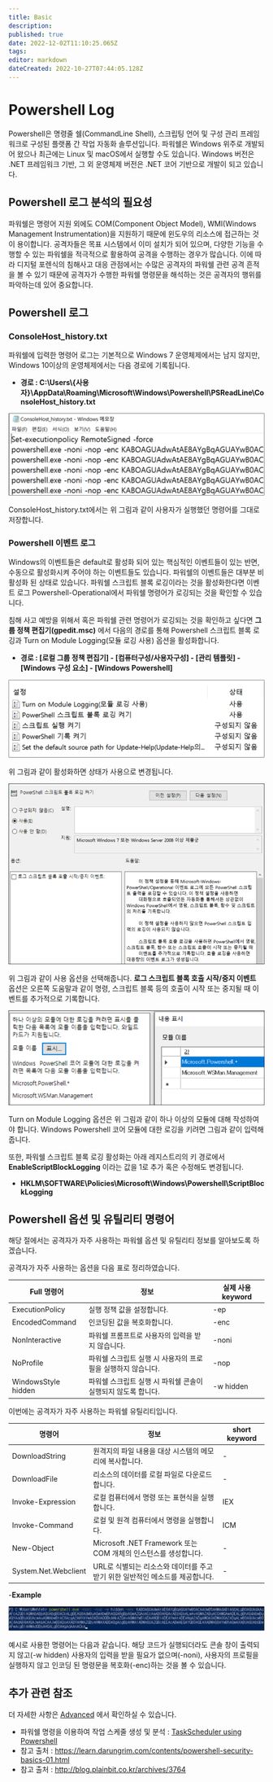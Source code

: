 ```yaml
---
title: Basic
description: 
published: true
date: 2022-12-02T11:10:25.065Z
tags: 
editor: markdown
dateCreated: 2022-10-27T07:44:05.128Z
---
```


# Powershell Log

Powershell은 명령줄 쉘(CommandLine Shell), 스크립팅 언어 및 구성 관리 프레임워크로 구성된 플랫폼 간 작업 자동화 솔루션입니다.
파워쉘은 Windows 위주로 개발되어 왔으나 최근에는 Linux 및 macOS에서 실행할 수도 있습니다. Windows 버전은 .NET 프레임워크 기반, 그 외 운영체제 버전은 .NET 코어 기반으로 개발이 되고 있습니다.


## Powershell 로그 분석의 필요성
파워쉘은 명령어 지원 외에도 COM(Component Object Model), WMI(Windows Management Instrumentation)을 지원하기 때문에 윈도우의 리소스에 접근하는 것이 용이합니다.
공격자들은 목표 시스템에서 이미 설치가 되어 있으며, 다양한 기능을 수행할 수 있는 파워쉘을 적극적으로 활용하여 공격을 수행하는 경우가 많습니다. 
이에 따라 디지털 포렌식의 침해사고 대응 관점에서는 수많은 공격자의 파워쉘 관련 공격 흔적을 볼 수 있기 때문에 공격자가 수행한 파워쉘 명령문을 해석하는 것은 공격자의 행위를 파악하는데 있어 중요합니다.

## Powershell 로그 

### ConsoleHost_history.txt

파워쉘에 입력한 명령어 로그는 기본적으로 Windows 7 운영체제에서는 남지 않지만, Windows 10이상의 운영체제에서는 다음 경로에 기록됩니다.

- **경로 : C:\Users\\{사용자}\AppData\Roaming\Microsoft\Windows\Powershell\PSReadLine\ConsoleHost_history.txt**

![powershell_ch.png](/powershell/powershell_ch.png)

ConsoleHost_history.txt에서는 위 그림과 같이 사용자가 실행했던 명령어를 그대로 저장합니다.

### Powershell 이벤트 로그 

Windows의 이벤트들은 default로 활성화 되어 있는 핵심적인 이벤트들이 있는 반면, 수동으로 활성화시켜 주어야 하는 이벤트들도 있습니다. 파워쉘의 이벤트들은 대부분 비활성화 된 상태로 있습니다. 파워쉘 스크립트 블록 로깅이라는 것을 활성화한다면 이벤트 로그 Powershell-Operational에서 파워쉘 명령어가 로깅되는 것을 확인할 수 있습니다. 

침해 사고 예방을 위해서 혹은 파워쉘 관련 명령어가 로깅되는 것을 확인하고 싶다면 **그룹 정책 편집기(gpedit.msc)** 에서 다음의 경로를 통해 Powershell 스크립트 블록 로깅과 Turn on Module Logging(모듈 로깅 사용) 옵션을 활성화합니다.

- **경로 : [로컬 그룹 정책 편집기] - [컴퓨터구성/사용자구성] - [관리 템플릿] - [Windows 구성 요소] - [Windows Powershell]**

![powershell_2.png](/powershell/powershell_2.png)

위 그림과 같이 활성화하면 상태가 사용으로 변경됩니다.

![powershell_4.png](/powershell/powershell_4.png)

위 그림과 같이 사용 옵션을 선택해줍니다. **로그 스크립트 블록 호출 시작/중지 이벤트** 옵션은 오른쪽 도움말과 같이 명령, 스크립트 블록 등의 호출이 시작 또는 중지될 때 이벤트를 추가적으로 기록합니다.

![powershell_3.png](/powershell/powershell_3.png)

Turn on Module Logging 옵션은 위 그림과 같이 하나 이상의 모듈에 대해 작성하여야 합니다. Windows Powershell 코어 모듈에 대한 로깅을 키려면 그림과 같이 입력해줍니다.

또한, 파워쉘 스크립트 블록 로깅 활성화는 아래 레지스트리의 키 경로에서 **EnableScriptBlockLogging** 이라는 값을 1로 추가 혹은 수정해도 변경됩니다.

- **HKLM\SOFTWARE\Policies\Microsoft\Windows\Powershell\ScriptBlockLogging**


## Powershell 옵션 및 유틸리티 명령어

해당 절에서는 공격자가 자주 사용하는 파워쉘 옵션 및 유틸리티 정보를 알아보도록 하겠습니다.

공격자가 자주 사용하는 옵션을 다음 표로 정리하였습니다.

|Full 명령어|정보|실제 사용 keyword|
|-|-|-|
|ExecutionPolicy|실행 정책 값을 설정합니다.|-ep|
|EncodedCommand|인코딩된 값을 복호화합니다.|-enc|
|NonInteractive|파워쉘 프롬프트로 사용자의 입력을 받지 않습니다.|-noni|
|NoProfile|파워쉘 스크립트 실행 시 사용자의 프로필을 실행하지 않습니다.|-nop|
|WindowsStyle hidden|파워쉘 스크립트 실행 시 파워쉘 콘솔이 실행되지 않도록 합니다.|-w hidden|

이번에는 공격자가 자주 사용하는 파워쉘 유틸리티입니다.

|명령어|정보|short keyword|
|-|-|-|
|DownloadString|원격지의 파일 내용을 대상 시스템의 메모리에 복사합니다.|-|
|DownloadFile|리소스의 데이터를 로컬 파일로 다운로드합니다.|-|
|Invoke-Expression|로컬 컴퓨터에서 명령 또는 표현식을 실행합니다.|IEX|
|Invoke-Command|로컬 및 원격 컴퓨터에서 명령을 실행합니다.|ICM|
|New-Object|Microsoft .NET Framework 또는 COM 개체의 인스턴스를 생성합니다.|-|
|System.Net.Webclient|URL로 식별되는 리소스와 데이터를 주고 받기 위한 일반적인 메소드를 제공합니다.|-|


-**Example**

![powershell_5.png](/powershell/powershell_5.png)

예시로 사용한 명령어는 다음과 같습니다. 해당 코드가 실행되더라도 콘솔 창이 출력되지 않고(-w hidden) 사용자의 입력을 받을 필요가 없으며(-noni), 사용자의 프로필을 실행하지 않고 인코딩 된 명령문을 복호화(-enc)하는 것을 볼 수 있습니다.



## 추가 관련 참조
더 자세한 사항은 [Advanced](/ko/Artifact/Powershell/Advanced) 에서 확인하실 수 있습니다.
- 파워쉘 명령을 이용하여 작업 스케줄 생성 및 분석 :  [TaskScheduler using Powershell](/ko/Artifact/Task_Scheduler/Advanced)
- 참고 출처 : https://learn.darungrim.com/contents/powershell-security-basics-01.html
- 참고 출처 : http://blog.plainbit.co.kr/archives/3764
